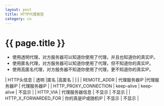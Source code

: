 ```yaml
---
layout: post
title: HTTP代理类型
category: cn
---
```


{{ page.title }}
================

* 使用透明代理，对方服务器可以知道你使用了代理，并且也知道你的真实IP。
* 使用匿名代理，对方服务器可以知道你使用了代理，但不知道你的真实IP。
* 使用高匿名代理，对方服务器不知道你使用了代理，更不知道你的真实IP。

| HTTP头信息 | 透明 |匿名 |高匿名 |
|:|
| REMOTE_ADDR | 代理服务器IP |代理服务器IP | 代理服务器IP |
| HTTP_PROXY_CONNECTION | keep-alive | keep-alive | 不显示 |
| HTTP_VIA | 代理服务器信息 | 不显示 | 不显示 |
| HTTP_X_FORWARDED_FOR | 你的真是IP或随机IP | 不显示 | 不显示 |
